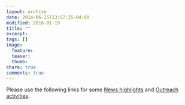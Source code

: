 ```yaml
---
layout: archive
date: 2014-06-25T13:57:25-04:00
modified: 2016-01-19
title: ""
excerpt:
tags: []
image:
  feature:
  teaser:
  thumb:
share: true
comments: true
---
```


Please use the following links for some [News highlights](lab.md) and [Outreach activities](media.md).
